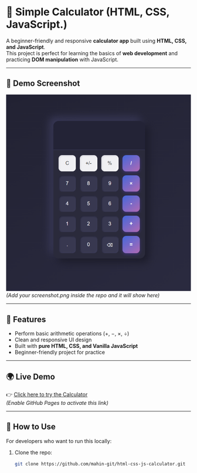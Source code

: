 # 🔢 Simple Calculator (HTML, CSS, JavaScript.)

A beginner-friendly and responsive **calculator app** built using **HTML, CSS, and JavaScript**.  
This project is perfect for learning the basics of **web development** and practicing **DOM manipulation** with JavaScript.  

---

## 📸 Demo Screenshot
![Calculator Screenshot](screenshot.png)  
*(Add your screenshot.png inside the repo and it will show here)*

---

## 🚀 Features
- Perform basic arithmetic operations (+, −, ×, ÷)
- Clean and responsive UI design
- Built with **pure HTML, CSS, and Vanilla JavaScript**
- Beginner-friendly project for practice

---

## 🌍 Live Demo
👉 [Click here to try the Calculator](https://mahin-git.github.io/html-css-js-calculator/)  
*(Enable GitHub Pages to activate this link)*

---

## 📂 How to Use
For developers who want to run this locally:

1. Clone the repo:
   ```bash
   git clone https://github.com/mahin-git/html-css-js-calculator.git
